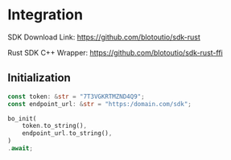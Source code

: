 # Integration

SDK Download Link: https://github.com/blotoutio/sdk-rust

Rust SDK C++ Wrapper: https://github.com/blotoutio/sdk-rust-ffi

## Initialization

```rust
const token: &str = "7T3VGKRTMZND4Q9";
const endpoint_url: &str = "https:/domain.com/sdk";

bo_init(
    token.to_string(),
    endpoint_url.to_string(),
)
.await;
```
